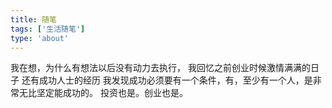 ```yaml
---
title: 随笔
tags: ['生活随笔']
type: 'about'
---
```


我在想，为什么有想法以后没有动力去执行，
我回忆之前创业时候激情满满的日子
还有成功人士的经历
我发现成功必须要有一个条件，有，至少有一个人，是非常无比坚定能成功的。
投资也是。创业也是。
